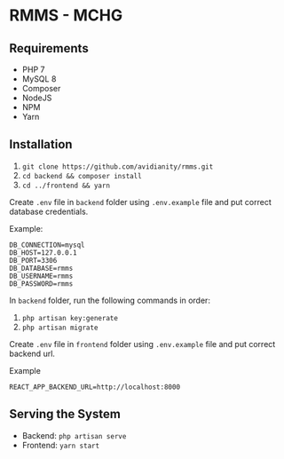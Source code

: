 # RMMS - MCHG

## Requirements

- PHP 7
- MySQL 8
- Composer
- NodeJS
- NPM
- Yarn

## Installation

1. `git clone https://github.com/avidianity/rmms.git`
2. `cd backend && composer install`
3. `cd ../frontend && yarn`

Create `.env` file in `backend` folder using `.env.example` file and put correct database credentials.

Example:

```config
DB_CONNECTION=mysql
DB_HOST=127.0.0.1
DB_PORT=3306
DB_DATABASE=rmms
DB_USERNAME=rmms
DB_PASSWORD=rmms
```

In `backend` folder, run the following commands in order:

1. `php artisan key:generate`
2. `php artisan migrate`

Create `.env` file in `frontend` folder using `.env.example` file and put correct backend url.

Example

```config
REACT_APP_BACKEND_URL=http://localhost:8000
```

## Serving the System

- Backend: `php artisan serve`
- Frontend: `yarn start`
